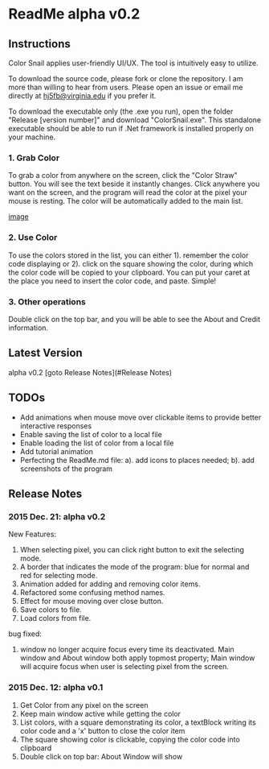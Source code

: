 ReadMe alpha v0.2
===

## Instructions

Color Snail applies user-friendly UI/UX. The tool is intuitively easy to utilize. 

To download the source code, please fork or clone the repository. I am more than willing to hear from users. Please open an issue or email me directly at hj5fb@virginia.edu if you prefer it. 

To download the executable only (the .exe you run), open the folder "Release [version number]" and download "ColorSnail.exe". This standalone executable should be able to run if .Net framework is installed properly on your machine.

### 1. Grab Color

To grab a color from anywhere on the screen, click the "Color Straw" button. You will see the text beside it instantly changes. Click anywhere you want on the screen, and the program will read the color at the pixel your mouse is resting. The color will be automatically added to the main list.

[image](powersnail.github.io/images/add_color.gif)

### 2. Use Color

To use the colors stored in the list, you can either 1). remember the color code displaying or 2). click on the square showing the color, during which the color code will be copied to your clipboard. You can put your caret at the place you need to insert the color code, and paste. Simple!

### 3. Other operations

Double click on the top bar, and you will be able to see the About and Credit information.

## Latest Version

alpha v0.2 [goto Release Notes](#Release Notes)

## TODOs

- Add animations when mouse move over clickable items to provide better interactive responses
- Enable saving the list of color to a local file 
- Enable loading the list of color from a local file 
- Add tutorial animation
- Perfecting the ReadMe.md file: a). add icons to places needed; b). add screenshots of the program

## Release Notes

### 2015 Dec. 21: alpha v0.2
New Features:

1. When selecting pixel, you can click right button to exit the selecting mode.
2. A border that indicates the mode of the program: blue for normal and red for selecting mode.
3. Animation added for adding and removing color items.
4. Refactored some confusing method names.
5. Effect for mouse moving over close button.
6. Save colors to file.
7. Load colors from file.

bug fixed:

1. window no longer acquire focus every time its deactivated. Main window and About window both apply topmost property; Main window will acquire focus when user is selecting pixel from the screen.

### 2015 Dec. 12: alpha v0.1 
1. Get Color from any pixel on the screen
2. Keep main window active while getting the color
3. List colors, with a square demonstrating its color, a textBlock writing its color code and a 'x' button to close the color item
4. The square showing color is clickable, copying the color code into clipboard
5. Double click on top bar: About Window will show
